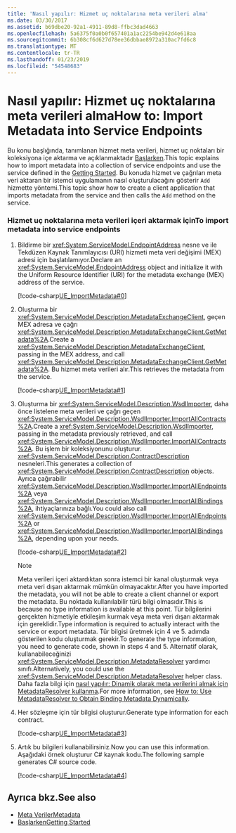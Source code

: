 ```yaml
---
title: 'Nasıl yapılır: Hizmet uç noktalarına meta verileri alma'
ms.date: 03/30/2017
ms.assetid: b69dbe20-92a1-4911-89d8-ffbc3dad4663
ms.openlocfilehash: 5a6375f0a0b0f657401a1ac2254be942d4e618aa
ms.sourcegitcommit: 6b308cf6d627d78ee36dbbae8972a310ac7fd6c8
ms.translationtype: MT
ms.contentlocale: tr-TR
ms.lasthandoff: 01/23/2019
ms.locfileid: "54548683"
---
```

# <a name="how-to-import-metadata-into-service-endpoints"></a><span data-ttu-id="8f4d4-102">Nasıl yapılır: Hizmet uç noktalarına meta verileri alma</span><span class="sxs-lookup"><span data-stu-id="8f4d4-102">How to: Import Metadata into Service Endpoints</span></span>
<span data-ttu-id="8f4d4-103">Bu konu başlığında, tanımlanan hizmet meta verileri, hizmet uç noktaları bir koleksiyona içe aktarma ve açıklanmaktadır [Başlarken](../../../../docs/framework/wcf/samples/getting-started-sample.md).</span><span class="sxs-lookup"><span data-stu-id="8f4d4-103">This topic explains how to import metadata into a collection of service endpoints and use the service defined in the [Getting Started](../../../../docs/framework/wcf/samples/getting-started-sample.md).</span></span> <span data-ttu-id="8f4d4-104">Bu konuda hizmet ve çağrıları meta veri aktaran bir istemci uygulamanın nasıl oluşturulacağını gösterir `Add` hizmette yöntemi.</span><span class="sxs-lookup"><span data-stu-id="8f4d4-104">This topic show how to create a client application that imports metadata from the service and then calls the `Add` method on the service.</span></span>  
  
### <a name="to-import-metadata-into-service-endpoints"></a><span data-ttu-id="8f4d4-105">Hizmet uç noktalarına meta verileri içeri aktarmak için</span><span class="sxs-lookup"><span data-stu-id="8f4d4-105">To import metadata into service endpoints</span></span>  
  
1.  <span data-ttu-id="8f4d4-106">Bildirme bir <xref:System.ServiceModel.EndpointAddress> nesne ve ile Tekdüzen Kaynak Tanımlayıcısı (URI) hizmeti meta veri değişimi (MEX) adresi için başlatılamıyor.</span><span class="sxs-lookup"><span data-stu-id="8f4d4-106">Declare an <xref:System.ServiceModel.EndpointAddress> object and initialize it with the Uniform Resource Identifier (URI) for the metadata exchange (MEX) address of the service.</span></span>  
  
     [!code-csharp[UE_ImportMetadata#0](../../../../samples/snippets/csharp/VS_Snippets_CFX/ue_importmetadata/cs/client.cs#0)]  
  
2.  <span data-ttu-id="8f4d4-107">Oluşturma bir <xref:System.ServiceModel.Description.MetadataExchangeClient>, geçen MEX adresa ve çağrı <xref:System.ServiceModel.Description.MetadataExchangeClient.GetMetadata%2A>.</span><span class="sxs-lookup"><span data-stu-id="8f4d4-107">Create a <xref:System.ServiceModel.Description.MetadataExchangeClient>, passing in the MEX address, and call <xref:System.ServiceModel.Description.MetadataExchangeClient.GetMetadata%2A>.</span></span> <span data-ttu-id="8f4d4-108">Bu hizmet meta verileri alır.</span><span class="sxs-lookup"><span data-stu-id="8f4d4-108">This retrieves the metadata from the service.</span></span>  
  
     [!code-csharp[UE_ImportMetadata#1](../../../../samples/snippets/csharp/VS_Snippets_CFX/ue_importmetadata/cs/client.cs#1)]  
  
3.  <span data-ttu-id="8f4d4-109">Oluşturma bir <xref:System.ServiceModel.Description.WsdlImporter>, daha önce listelene meta verileri ve çağrı geçen <xref:System.ServiceModel.Description.WsdlImporter.ImportAllContracts%2A>.</span><span class="sxs-lookup"><span data-stu-id="8f4d4-109">Create a <xref:System.ServiceModel.Description.WsdlImporter>, passing in the metadata previously retrieved, and call <xref:System.ServiceModel.Description.WsdlImporter.ImportAllContracts%2A>.</span></span> <span data-ttu-id="8f4d4-110">Bu işlem bir koleksiyonunu oluşturur. <xref:System.ServiceModel.Description.ContractDescription> nesneleri.</span><span class="sxs-lookup"><span data-stu-id="8f4d4-110">This generates a collection of <xref:System.ServiceModel.Description.ContractDescription> objects.</span></span> <span data-ttu-id="8f4d4-111">Ayrıca çağırabilir <xref:System.ServiceModel.Description.WsdlImporter.ImportAllEndpoints%2A> veya <xref:System.ServiceModel.Description.WsdlImporter.ImportAllBindings%2A>, ihtiyaçlarınıza bağlı.</span><span class="sxs-lookup"><span data-stu-id="8f4d4-111">You could also call <xref:System.ServiceModel.Description.WsdlImporter.ImportAllEndpoints%2A> or <xref:System.ServiceModel.Description.WsdlImporter.ImportAllBindings%2A>, depending upon your needs.</span></span>  
  
     [!code-csharp[UE_ImportMetadata#2](../../../../samples/snippets/csharp/VS_Snippets_CFX/ue_importmetadata/cs/client.cs#2)]  
  
    > [!NOTE]
    >  <span data-ttu-id="8f4d4-112">Meta verileri içeri aktardıktan sonra istemci bir kanal oluşturmak veya meta veri dışarı aktarmak mümkün olmayacaktır.</span><span class="sxs-lookup"><span data-stu-id="8f4d4-112">After you have imported the metadata, you will not be able to create a client channel or export the metadata.</span></span> <span data-ttu-id="8f4d4-113">Bu noktada kullanılabilir türü bilgi olmasıdır.</span><span class="sxs-lookup"><span data-stu-id="8f4d4-113">This is because no type information is available at this point.</span></span> <span data-ttu-id="8f4d4-114">Tür bilgilerini gerçekten hizmetiyle etkileşim kurmak veya meta veri dışarı aktarmak için gereklidir.</span><span class="sxs-lookup"><span data-stu-id="8f4d4-114">Type information is required to actually interact with the service or export metadata.</span></span> <span data-ttu-id="8f4d4-115">Tür bilgisi üretmek için 4 ve 5. adımda gösterilen kodu oluşturmak gerekir.</span><span class="sxs-lookup"><span data-stu-id="8f4d4-115">To generate the type information, you need to generate code, shown in steps 4 and 5.</span></span> <span data-ttu-id="8f4d4-116">Alternatif olarak, kullanabileceğinizi <xref:System.ServiceModel.Description.MetadataResolver> yardımcı sınıfı.</span><span class="sxs-lookup"><span data-stu-id="8f4d4-116">Alternatively, you could use the <xref:System.ServiceModel.Description.MetadataResolver> helper class.</span></span> <span data-ttu-id="8f4d4-117">Daha fazla bilgi için [nasıl yapılır: Dinamik olarak meta verilerini almak için MetadataResolver kullanma](../../../../docs/framework/wcf/feature-details/how-to-use-metadataresolver-to-obtain-binding-metadata-dynamically.md).</span><span class="sxs-lookup"><span data-stu-id="8f4d4-117">For more information, see [How to: Use MetadataResolver to Obtain Binding Metadata Dynamically](../../../../docs/framework/wcf/feature-details/how-to-use-metadataresolver-to-obtain-binding-metadata-dynamically.md).</span></span>  
  
4.  <span data-ttu-id="8f4d4-118">Her sözleşme için tür bilgisi oluşturur.</span><span class="sxs-lookup"><span data-stu-id="8f4d4-118">Generate type information for each contract.</span></span>  
  
     [!code-csharp[UE_ImportMetadata#3](../../../../samples/snippets/csharp/VS_Snippets_CFX/ue_importmetadata/cs/client.cs#3)]  
  
5.  <span data-ttu-id="8f4d4-119">Artık bu bilgileri kullanabilirsiniz.</span><span class="sxs-lookup"><span data-stu-id="8f4d4-119">Now you can use this information.</span></span> <span data-ttu-id="8f4d4-120">Aşağıdaki örnek oluşturur C# kaynak kodu.</span><span class="sxs-lookup"><span data-stu-id="8f4d4-120">The following sample generates C# source code.</span></span>  
  
     [!code-csharp[UE_ImportMetadata#4](../../../../samples/snippets/csharp/VS_Snippets_CFX/ue_importmetadata/cs/client.cs#4)]  
  
## <a name="see-also"></a><span data-ttu-id="8f4d4-121">Ayrıca bkz.</span><span class="sxs-lookup"><span data-stu-id="8f4d4-121">See also</span></span>
- [<span data-ttu-id="8f4d4-122">Meta Veriler</span><span class="sxs-lookup"><span data-stu-id="8f4d4-122">Metadata</span></span>](../../../../docs/framework/wcf/feature-details/metadata.md)
- [<span data-ttu-id="8f4d4-123">Başlarken</span><span class="sxs-lookup"><span data-stu-id="8f4d4-123">Getting Started</span></span>](../../../../docs/framework/wcf/samples/getting-started-sample.md)
